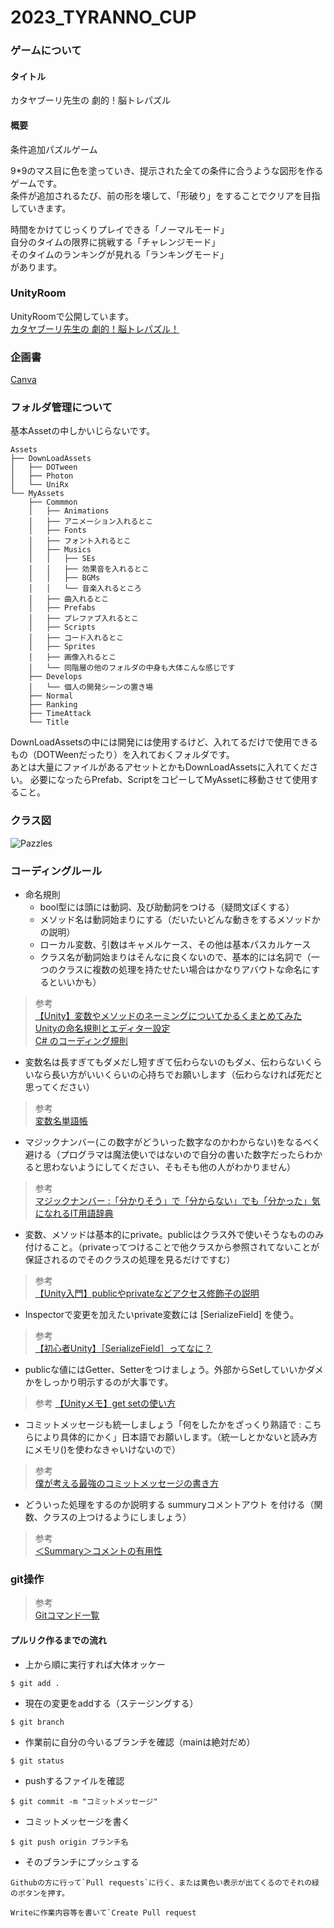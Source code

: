 # 2023_TYRANNO_CUP

### ゲームについて
#### タイトル
カタヤブーリ先生の 劇的！脳トレパズル 

#### 概要
条件追加パズルゲーム

9*9のマス目に色を塗っていき、提示された全ての条件に合うような図形を作るゲームです。  
条件が追加されるたび、前の形を壊して、「形破り」をすることでクリアを目指していきます。

時間をかけてじっくりプレイできる「ノーマルモード」  
自分のタイムの限界に挑戦する「チャレンジモード」  
そのタイムのランキングが見れる「ランキングモード」  
があります。

### UnityRoom
UnityRoomで公開しています。  
[カタヤブーリ先生の 劇的！脳トレパズル！](https://unityroom.com/games/katayaburi_puzzle)

### 企画書
[Canva](https://www.canva.com/design/DAFtwcMEvgI/3CWpW3gSZg9XXhO1lNLZjA/edit?utm_content=DAFtwcMEvgI&utm_campaign=designshare&utm_medium=link2&utm_source=sharebutton)

### フォルダ管理について


基本Assetの中しかいじらないです。  

```
Assets
├── DownLoadAssets
│   ├── DOTween
│   ├── Photon
│   └── UniRx
└── MyAssets
    ├── Commmon
    │   ├── Animations
    │   ├── アニメーション入れるとこ
    │   ├── Fonts
    │   ├── フォント入れるとこ
    │   ├── Musics
    │   │   ├── SEs
    │   │   ├── 効果音を入れるとこ
    │   │   ├── BGMs
    │   │   └── 音楽入れるところ
    │   ├── 曲入れるとこ
    │   ├── Prefabs
    │   ├── プレファブ入れるとこ
    │   ├── Scripts
    │   ├── コード入れるとこ
    │   ├── Sprites
    │   ├── 画像入れるとこ
    │   └── 同階層の他のフォルダの中身も大体こんな感じです
    ├── Develops
    │   └── 個人の開発シーンの置き場
    ├── Normal
    ├── Ranking
    ├── TimeAttack
    └── Title

```
DownLoadAssetsの中には開発には使用するけど、入れてるだけで使用できるもの（DOTWeenだったり）を入れておくフォルダです。  
あとは大量にファイルがあるアセットとかもDownLoadAssetsに入れてください。
必要になったらPrefab、ScriptをコピーしてMyAssetに移動させて使用すること。

### クラス図
![Pazzles](https://github.com/Conken-NitKit/2023_TYRANNO_CUP/assets/83874472/97e6f624-d478-4de0-92cd-406807b6667a)


### コーディングルール
- 命名規則
    - bool型には頭には動詞、及び助動詞をつける（疑問文ぽくする）
    - メソッド名は動詞始まりにする（だいたいどんな動きをするメソッドかの説明）
    - ローカル変数、引数はキャメルケース、その他は基本パスカルケース
    - クラス名が動詞始まりはそんなに良くないので、基本的には名詞で（一つのクラスに複数の処理を持たせたい場合はかなりアバウトな命名にするといいかも）
>参考  
>[【Unity】変数やメソッドのネーミングについてかるくまとめてみた](https://www.hanachiru-blog.com/entry/2019/03/28/230933)  
>[Unityの命名規則とエディター設定](https://am1tanaka.hatenablog.com/entry/2019/12/06/101055)  
>[C# のコーディング規則](https://learn.microsoft.com/ja-jp/dotnet/csharp/fundamentals/coding-style/coding-conventions)
  
- 変数名は長すぎてもダメだし短すぎて伝わらないのもダメ、伝わらないくらいなら長い方がいいくらいの心持ちでお願いします（伝わらなければ死だと思ってください）
>参考  
>[変数名単語帳](https://unitylab.wiki.fc2.com/wiki/%E5%A4%89%E6%95%B0%E5%90%8D%E5%8D%98%E8%AA%9E%E5%B8%B3)  
  
- マジックナンバー(この数字がどういった数字なのかわからない)をなるべく避ける（プログラマは魔法使いではないので自分の書いた数字だったらわかると思わないようにしてください、そもそも他の人がわかりません）
>参考  
>[マジックナンバー :「分かりそう」で「分からない」でも「分かった」気になれるIT用語辞典](https://wa3.i-3-i.info/word12868.html)
  
- 変数、メソッドは基本的にprivate。publicはクラス外で使いそうなもののみ付けること。（privateってつけることで他クラスから参照されてないことが保証されるのでそのクラスの処理を見るだけですむ）
>参考  
>[【Unity入門】publicやprivateなどアクセス修飾子の説明](https://mogi0506.com/unity-accessmodifier/)
  
- Inspectorで変更を加えたいprivate変数には [SerializeField] を使う。 
>参考  
>[【初心者Unity】［SerializeField］ってなに？](https://tech.pjin.jp/blog/2021/12/23/unity-serializefield)
  
- publicな値にはGetter、Setterをつけましょう。外部からSetしていいかダメかをしっかり明示するのが大事です。
>参考
>[【Unityメモ】get setの使い方](https://note.com/08_14/n/n0fe88efe0159)
  
- コミットメッセージも統一しましょう「何をしたかをざっくり熟語で : こちらにより具体的にかく」日本語でお願いします。（統一しとかないと読み方にメモリ()を使わなきゃいけないので）
>参考  
>[僕が考える最強のコミットメッセージの書き方](https://qiita.com/konatsu_p/items/dfe199ebe3a7d2010b3e)
  
- どういった処理をするのか説明する summuryコメントアウト を付ける（関数、クラスの上つけるようにしましょう）
>参考  
>[＜Summary＞コメントの有用性](https://qiita.com/Disk_MJM/items/c24f51b894fdcf2170d6)

### git操作

>参考  
>[Gitコマンド一覧](https://qiita.com/fukumone/items/73e1a9a62c5e4454263b)

#### プルリク作るまでの流れ 
- 上から順に実行すれば大体オッケー
```
$ git add .
```
- 現在の変更をaddする（ステージングする）
```
$ git branch
```
- 作業前に自分の今いるブランチを確認（mainは絶対だめ）
```
$ git status
``` 
- pushするファイルを確認
```
$ git commit -m "コミットメッセージ"
```
- コミットメッセージを書く
```
$ git push origin ブランチ名
```
- そのブランチにプッシュする
```
Githubの方に行って`Pull requests`に行く、または黄色い表示が出てくるのでそれの緑のボタンを押す。
```
```
Writeに作業内容等を書いて`Create Pull request
```
